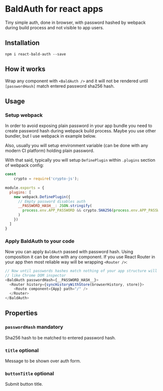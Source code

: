 # BaldAuth for react apps
Tiny simple auth, done in browser, with password hashed by webpack during build process and not visible to app users.

## Installation
```shell
npm i react-bald-auth --save
```

## How it works
Wrap any component with `<BaldAuth />` and it will not be rendered until `[passwordHash]` match entered password sha256 hash.

## Usage
### Setup webpack
In order to avoid exposing plain password in your app bundle you need to create password hash during webpack build process. Maybe you use other bundler, but I use webpack in example below.

Also, usually you will setup environment variable (can be done with any modern CI platform) holding plain password.

With that said, typically you will setup `DefinePlugin` within `.plugins` section of webpack config:

```javascript
const
	crypto = require('crypto-js');
 
module.exports = {
  plugins: [
    new webpack.DefinePlugin({
      // Empty password disables auth
      __PASSWORD_HASH__: JSON.stringify(
        process.env.APP_PASSWORD && crypto.SHA256(process.env.APP_PASSWORD).toString()
      )
    })
  ]
}
```

### Apply BaldAuth to your code
Now you can apply `BaldAuth` passed with password hash. Using composition it can be done with any component. If you use React Router in your app then most reliable way will be wrapping `<Router />`:

```javascript
// Now until passwords hashes match nothing of your app structure will be exposed to user by dev tools
// like Chrome DOM inspector
<BaldAuth passwordHash={__PASSWORD_HASH__}>
  <Router history={syncHistoryWithStore(browserHistory, store)}>
    <Route component={App} path="/" />
  </Router>
</BaldAuth>
```

## Properties
### `passwordHash` mandatory
Sha256 hash to be matched to entered password hash.

### `title` optional
Message to be shown over auth form.

### `buttonTitle` optional
Submit button title.
